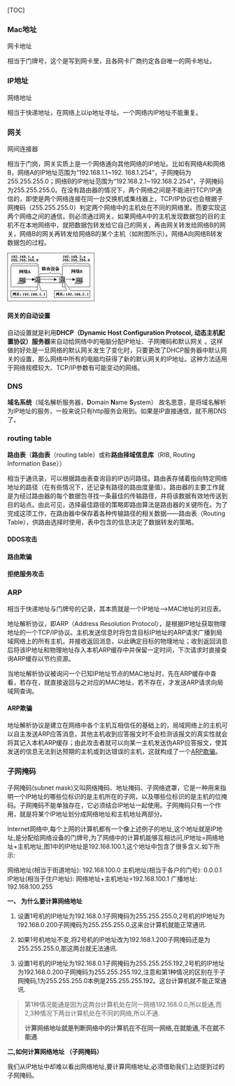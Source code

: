 [TOC]

### Mac地址

网卡地址

相当于门牌号，这个是写到网卡里，且各网卡厂商约定各自唯一的网卡地址。



### IP地址

网络地址

相当于快递地址，在网络上以ip地址寻址。一个网络内IP地址不能重复。

### 网关

网间连接器

相当于门岗，网关实质上是一个网络通向其他网络的IP地址。比如有网络A和网络B，网络A的IP地址范围为“192.168.1.1~192. 168.1.254”，子网掩码为255.255.255.0；网络B的IP地址范围为“192.168.2.1~192.168.2.254”，子网掩码为255.255.255.0。在没有路由器的情况下，两个网络之间是不能进行TCP/IP通信的，即使是两个网络连接在同一台交换机或集线器上，TCP/IP协议也会根据子网掩码（255.255.255.0）判定两个网络中的主机处在不同的网络里。而要实现这两个网络之间的通信，则必须通过网关。如果网络A中的主机发现数据包的目的主机不在本地网络中，就把数据包转发给它自己的网关，再由网关转发给网络B的网关，网络B的网关再转发给网络B的某个主机（如附图所示）。网络A向网络B转发数据包的过程。

![](./images/gateway.jpg)

#### 网关的自动设置 

自动设置就是利用**DHCP（Dynamic Host Configuration Protocol, 动态主机配置协议）服务器**来自动给网络中的电脑分配IP地址、子网掩码和默认网关 。这样做的好处是一旦网络的默认网关发生了变化时，只要更改了DHCP服务器中默认网关的设置，那么网络中所有的电脑均获得了新的默认网关的IP地址。这种方法适用于网络规模较大、TCP/IP参数有可能变动的网络。

### DNS

**域名系统**（域名解析服务器，**D**omain **N**ame **S**ystem）
故名思意，是将域名解析为IP地址的服务，一般来说只有http服务会用到。如果是IP直接通信，就不用DNS了。

### routing table

**路由表**（**路由表**（routing table）或称**路由择域信息库**（RIB, Routing Information Base））

相当于通讯录，可以根据路由表查询目的IP访问路径。路由表存储着指向特定网络地址的路径（在有些情况下，还记录有路径的路由度量值）。路由器的主要工作就是为经过路由器的每个数据包寻找一条最佳的传输路径，并将该数据有效地传送到目的站点。由此可见，选择最佳路径的策略即路由算法是路由器的关键所在。为了完成这项工作，在路由器中保存着各种传输路径的相关数据——路由表（Routing Table），供路由选择时使用，表中包含的信息决定了数据转发的策略。

#### DDOS攻击

#### 路由欺骗

#### 拒绝服务攻击

### ARP

相当于快递地址与门牌号的记录，其本质就是一个IP地址-->MAC地址的对应表。

地址解析协议，即ARP（Address Resolution Protocol），是根据IP地址获取物理地址的一个TCP/IP协议。主机发送信息时将包含目标IP地址的ARP请求广播到局域网络上的所有主机，并接收返回消息，以此确定目标的物理地址；收到返回消息后将该IP地址和物理地址存入本机ARP缓存中并保留一定时间，下次请求时直接查询ARP缓存以节约资源。

当地址解析协议被询问一个已知IP地址节点的MAC地址时，先在ARP缓存中查看，若存在，就直接返回与之对应的MAC地址，若不存在，才发送ARP请求向局域网查询。

#### ARP欺骗

地址解析协议是建立在网络中各个主机互相信任的基础上的，局域网络上的主机可以自主发送ARP应答消息，其他主机收到应答报文时不会检测该报文的真实性就会将其记入本机ARP缓存；由此攻击者就可以向某一主机发送伪ARP应答报文，使其发送的信息无法到达预期的主机或到达错误的主机，这就构成了一个[ARP欺骗](https://baike.baidu.com/item/ARP欺骗)。

### 子网掩码

子网掩码(subnet mask)又叫网络掩码、地址掩码、子网络遮罩，它是一种用来指明一个IP地址的哪些位标识的是主机所在的子网，以及哪些位标识的是主机的位掩码。子网掩码不能单独存在，它必须结合IP地址一起使用。子网掩码只有一个作用，就是将某个IP地址划分成网络地址和主机地址两部分。

Internet网络中,每个上网的计算机都有一个像上述例子的地址,这个地址就是IP地址,是分配给网络设备的门牌号,为了网络中的计算机能够互相访问,IP地址=网络地址+主机地址,图1中的IP地址是192.168.100.1,这个地址中包含了很多含义.如下所示:

网络地址(相当于街道地址): 192.168.100.0 
主机地址(相当于各户的门号): 0.0.0.1 
IP地址(相当于住户地址): 网络地址+主机地址=192.168.100.1 
广播地址: 192.168.100.255 

**一、 为什么要计算网络地址** 

1. 设置1号机的IP地址为192.168.0.1子网掩码为255.255.255.0,2号机的IP地址为192.168.0.200子网掩码为255.255.255.0,这来台计算机就能正常通讯.

2. 如果1号机地址不变,将2号机的IP地址改为192.168.1.200子网掩码还是为255.255.255.0,那这两台就无法通讯.

3. 设置1号机的IP地址为192.168.0.1子网掩码为255.255.255.192,2号机的IP地址为192.168.0.200子网掩码为255.255.255.192,注意和第1种情况的区别在于子网掩码,1为255.255.255.0本例是255.255.255.192。这台计算机就不能正常通讯. 

> 第1种情况能通是因为这两台计算机处在同一网络192.168.0.0,所以能通,而2,3种情况下两台计算机处在不同的网络,所以不通. 
>
> **计算网络地址就是判断网络中的计算机在不在同一网络,在就能通,不在就不能通**.

**二,如何计算网络地址 （子网掩码）**

我们从IP地址中却难以看出网络地址,要计算网络地址,必须借助我们上边提到过的子网掩码。